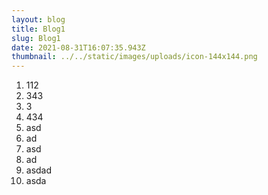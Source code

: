```yaml
---
layout: blog
title: Blog1
slug: Blog1
date: 2021-08-31T16:07:35.943Z
thumbnail: ../../static/images/uploads/icon-144x144.png
---
```

1. 112
2. 343
3. 3
4. 434
5. asd
6. ad
7. asd
8. ad
9. asdad
10. asda